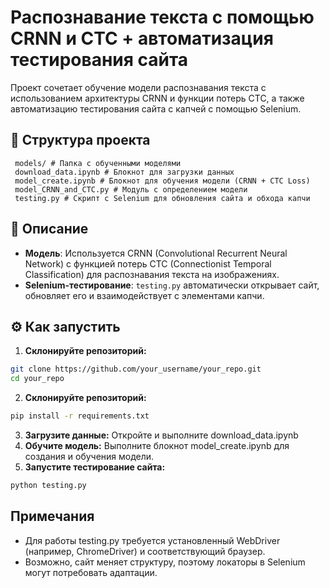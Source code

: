 # Распознавание текста с помощью CRNN и CTC + автоматизация тестирования сайта

Проект сочетает обучение модели распознавания текста с использованием архитектуры CRNN и функции потерь CTC, а также автоматизацию тестирования сайта с капчей с помощью Selenium.

## 📁 Структура проекта

```
 models/ # Папка с обученными моделями
 download_data.ipynb # Блокнот для загрузки данных
 model_create.ipynb # Блокнот для обучения модели (CRNN + CTC Loss)
 model_CRNN_and_CTC.py # Модуль с определением модели
 testing.py # Скрипт с Selenium для обновления сайта и обхода капчи
```

## 🧠 Описание

- **Модель**: Используется CRNN (Convolutional Recurrent Neural Network) с функцией потерь CTC (Connectionist Temporal Classification) для распознавания текста на изображениях.
- **Selenium-тестирование**: `testing.py` автоматически открывает сайт, обновляет его и взаимодействует с элементами капчи.

## ⚙️ Как запустить

1. **Склонируйте репозиторий:**
```bash
git clone https://github.com/your_username/your_repo.git
cd your_repo
```
2. **Склонируйте репозиторий:**
```bash
pip install -r requirements.txt
```
3. **Загрузите данные:**
Откройте и выполните download_data.ipynb
4. **Обучите модель:**
Выполните блокнот model_create.ipynb для создания и обучения модели.
5. **Запустите тестирование сайта:**
```bash
python testing.py
```

## Примечания
* Для работы testing.py требуется установленный WebDriver (например, ChromeDriver) и соответствующий браузер.
* Возможно, сайт меняет структуру, поэтому локаторы в Selenium могут потребовать адаптации.
